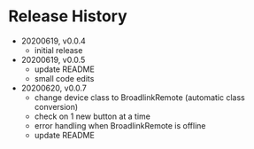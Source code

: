 # Release History

* 20200619, v0.0.4
	* initial release
* 20200619, v0.0.5
	* update README
	* small code edits
* 20200620, v0.0.7
	* change device class to BroadlinkRemote (automatic class conversion)
	* check on 1 new button at a time
	* error handling when BroadlinkRemote is offline
	* update README
